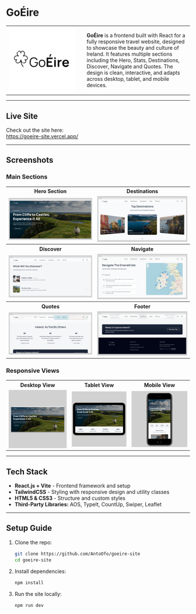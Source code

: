 # GoÉire

<table>
  <tr>
    <td width="200">
      <img src="screenshots/mainlogo.jpg" width="180"/>
    </td>
    <td>
      <p>
        <b>GoÉire</b> is a frontend built with React for a fully responsive travel website, designed to showcase the beauty and culture of Ireland.  
        It features multiple sections including the Hero, Stats, Destinations, Discover, Navigate and Quotes.  
        The design is clean, interactive, and adapts across desktop, tablet, and mobile devices.
      </p>
    </td>
  </tr>
</table>

---

## Live Site

Check out the site here:  
https://goeire-site.vercel.app/

---

## Screenshots

### Main Sections
<table>
  <tr>
    <th>Hero Section</th>
    <th>Destinations</th>
  </tr>
  <tr>
    <td><img src="screenshots/hero.png" width="600"/></td>
    <td><img src="screenshots/dests.png" width="600"/></td>
  </tr>

  <tr>
    <th>Discover</th>
    <th>Navigate</th>
  </tr>
  <tr>
    <td><img src="screenshots/discover.png" width="600"/></td>
    <td><img src="screenshots/navigate.png" width="600"/></td>
  </tr>

  <tr>
    <th>Quotes</th>
    <th>Footer</th>
  </tr>
  <tr>
    <td><img src="screenshots/testimonials.png" width="600"/></td>
    <td><img src="screenshots/footer.png" width="600"/></td>
  </tr>
</table>

### Responsive Views
<table>
  <tr>
    <th align="center">Desktop View</th>
    <th align="center">Tablet View</th>
    <th align="center">Mobile View</th>
  </tr>
  <tr>
    <td align="center">
      <img src="screenshots/desk.jpg" width="300"/>
    </td>
    <td align="center">
      <img src="screenshots/tablet.jpg" width="300"/>
    </td>
    <td align="center">
      <img src="screenshots/mobile.jpg" width="300"/>
    </td>
  </tr>
</table>

---

## Tech Stack

- **React.js + Vite** - Frontend framework and setup  
- **TailwindCSS** - Styling with responsive design and utility classes
- **HTML5 & CSS3** - Structure and custom styles  
- **Third-Party Libraries:** AOS, TypeIt, CountUp, Swiper, Leaflet  

---

## Setup Guide

1. Clone the repo:
   
   ```bash
   git clone https://github.com/AntoOfo/goeire-site
   cd goeire-site
    ```
2. Install dependencies:
   
   ```bash
   npm install
    ```
   
4. Run the site locally:
   ```bash
   npm run dev
    ```
